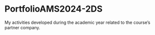 # PortfolioAMS2024-2DS
My activities developed during the academic year related to the course’s partner company.
